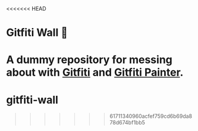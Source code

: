 <<<<<<< HEAD
# Gitfiti Wall 🎨
A dummy repository for messing about with [Gitfiti](https://github.com/gelstudios/gitfiti) and [Gitfiti Painter](https://codepen.io/sebdeckers/pen/vOXeKV).
=======
# gitfiti-wall
>>>>>>> 61711340960acfef759cd6b69da878d674bf1bb5
